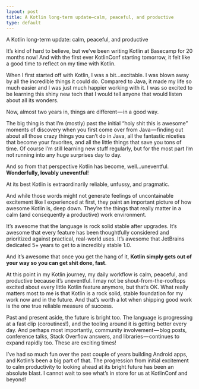 ```yaml
---
layout: post
title: A Kotlin long-term update—calm, peaceful, and productive
type: default
---
```




A Kotlin long-term update: calm, peaceful, and productive

It’s kind of hard to believe, but we’ve been writing Kotlin at Basecamp for 20 months now! And with the first ever KotlinConf starting tomorrow, it felt like a good time to reflect on my time with Kotlin.

When I first started off with Kotlin, I was a bit…excitable. I was blown away by all the incredible things it could do. Compared to Java, it made my life so much easier and I was just much happier working with it. I was so excited to be learning this shiny new tech that I would tell anyone that would listen about all its wonders.

Now, almost two years in, things are different — in a good way.

The big thing is that I’m (mostly) past the initial “holy shit this is awesome” moments of discovery when you first come over from Java — finding out about all those crazy things you can’t do in Java, all the fantastic niceties that become your favorites, and all the little things that save you tons of time. Of course I’m still learning new stuff regularly, but for the most part I’m not running into any huge surprises day to day.

And so from that perspective Kotlin has become, well…uneventful. **Wonderfully, lovably uneventful**!

At its best Kotlin is extraordinarily reliable, unfussy, and pragmatic.

And while those words might not generate feelings of uncontainable excitement like I experienced at first, they paint an important picture of how awesome Kotlin is, deep down. They’re the things that really matter in a calm (and consequently a productive) work environment.

It’s awesome that the language is rock solid stable after upgrades. It’s awesome that every feature has been thoughtfully considered and prioritized against practical, real-world uses. It’s awesome that JetBrains dedicated 5+ years to get to a incredibly stable 1.0.

And it’s awesome that once you get the hang of it, **Kotlin simply gets out of your way so you can get shit done, fast**.

At this point in my Kotlin journey, my daily workflow is calm, peaceful, and productive because it’s uneventful. I may not be shout-from-the-rooftops excited about every little Kotlin feature anymore, but that’s OK. What really matters most to me is that Kotlin is a rock solid, stable foundation for my work now and in the future. And that’s worth a lot when shipping good work is the one true reliable measure of success.

Past and present aside, the future is bright too. The language is progressing at a fast clip (coroutines!), and the tooling around it is getting better every day. And perhaps most importantly, community involvement — blog posts, conference talks, Stack Overflow answers, and libraries — continues to expand rapidly too. These are exciting times!

I’ve had so much fun over the past couple of years building Android apps, and Kotlin’s been a big part of that. The progression from initial excitement to calm productivity to looking ahead at its bright future has been an absolute blast. I cannot wait to see what’s in store for us at KotlinConf and beyond!
